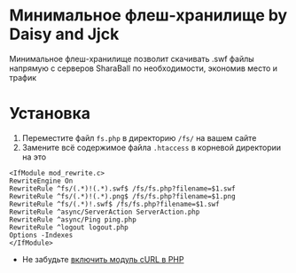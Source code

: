 # Минимальное флеш-хранилище by Daisy and Jjck

Минимальное флеш-хранилище позволит скачивать .swf файлы напрямую с серверов SharaBall по необходимости, экономив место и трафик

# Установка
1. Переместите файл `fs.php` в директорию `/fs/` на вашем сайте
2. Замените всё содержимое файла `.htaccess` в корневой директории на это
```
<IfModule mod_rewrite.c>
RewriteEngine On
RewriteRule ^fs/(.*)!(.*).swf$ /fs/fs.php?filename=$1.swf
RewriteRule ^fs/(.*)!(.*).png$ /fs/fs.php?filename=$1.png
RewriteRule ^fs/(.*)!.swf$ /fs/fs.php?filename=$1.swf
RewriteRule ^async/ServerAction ServerAction.php
RewriteRule ^async/Ping ping.php
RewriteRule ^logout logout.php
Options -Indexes
</IfModule>
```
* Не забудьте [включить модуль cURL в PHP](https://stackoverflow.com/questions/1347146/howto-enable-curl-in-php-xampp)
